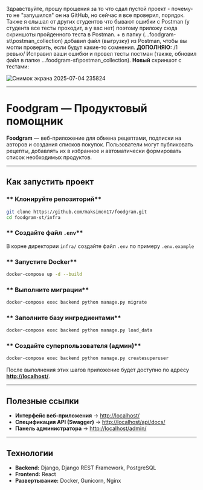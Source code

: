 Здравствуйте, прошу прощения за то что сдал пустой проект - почему-то не "запушился" он на GitHub, но сейчас я все проверил, порядок. Также я слышал от других студентов что бывают ошибки с Postman (у студента все тесты проходит, а у вас нет) поэтому приложу сюда скриншоты пройденного теста в Postman. + в папку (...foodgram-st\postman_collection) добавил файл (выгрузку) из Postman, чтобы вы могли проверить, если будут какие-то сомнения.
**ДОПОЛНЯЮ:** 
/1 ревью/ Исправил ваши ошибки и провел тесты постман (также, обновил файл в папке ...foodgram-st\postman_collection).
**Новый** скриншот с тестами:

![Снимок экрана 2025-07-04 235824](https://github.com/user-attachments/assets/d8d66b9b-5468-4f7b-9edc-b78696d184a7)

---
# **Foodgram — Продуктовый помощник**

**Foodgram** — веб-приложение для обмена рецептами, подписки на авторов и создания списков покупок. Пользователи могут публиковать рецепты, добавлять их в избранное и автоматически формировать список необходимых продуктов.

---

##  **Как запустить проект**

### ** Клонируйте репозиторий**
```sh
git clone https://github.com/maksimon17/foodgram.git
cd foodgram-st/infra
```

### ** Создайте файл `.env`**
В корне директории `infra/` создайте файл `.env` по примеру `.env.example`

### ** Запустите Docker**
```sh
docker-compose up -d --build
```

### ** Выполните миграции**
```sh
docker-compose exec backend python manage.py migrate
```

### ** Заполните базу ингредиентами**
```sh
docker-compose exec backend python manage.py load_data
```

### ** Создайте суперпользователя (админ)**
```sh
docker-compose exec backend python manage.py createsuperuser
```

После выполнения этих шагов приложение будет доступно по адресу **[http://localhost/](http://localhost/)**.

---

## **Полезные ссылки**

- **Интерфейс веб-приложения** → [http://localhost/](http://localhost/)
- **Спецификация API (Swagger)** → [http://localhost/api/docs/](http://localhost/api/docs/)
- **Панель администратора** → [http://localhost/admin/](http://localhost/admin/)

---

## **Технологии**
- **Backend:** Django, Django REST Framework, PostgreSQL
- **Frontend:** React
- **Развертывание:** Docker, Gunicorn, Nginx
